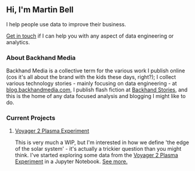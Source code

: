## Hi, I'm Martin Bell

I help people use data to improve their business.

[Get in touch](mailto:martin@backhandmedia.com) if I can help you with any aspect of data engineering or analytics.

### About Backhand Media

Backhand Media is a collective term for the various work I publish online (cos it's all about the brand with the kids these days, right?); I collect various technology stories  - mainly focusing on data engineering - at [blog.backhandmedia.com](https://blog.backhandmedia.com), I publish flash fiction at [Backhand Stories](https://www.backhandstories.com), and this is the home of any data focused analysis and blogging I might like to do.

### Current Projects

1. [Voyager 2 Plasma Experiment](http://analysis.backhandmedia.com/voyager/solar_wind)

    This is very much a WIP, but I'm interested in how we define 'the edge of the solar system' - it's actually a trickier question than you might think. I've started exploring some data from the [Voyager 2 Plasma Experiment](https://voyager.jpl.nasa.gov/mission/spacecraft/instruments/pls/) in a Jupyter Notebook. 
    [See more.](http://analysis.backhandmedia.com/voyager/solar_wind)

